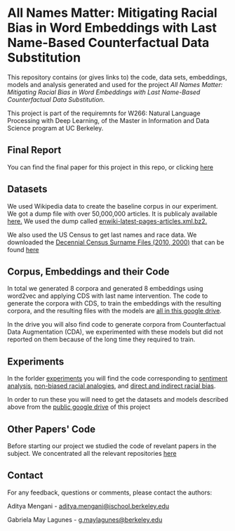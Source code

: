 # All Names Matter: Mitigating Racial Bias in Word Embeddings with Last Name-Based Counterfactual Data Substitution

This repository contains (or gives links to) the code, data sets, embeddings, models and analysis generated and used for the project <em>All Names Matter: Mitigating Racial Bias in Word Embeddings with Last Name-Based Counterfactual Data Substitution</em>.

This project is part of the requiremnts for W266: Natural Language Processing with Deep Learning, of the Master in Information and Data Science program at UC Berkeley. 

## Final Report
You can find the final paper for this project in this repo, or clicking [here](./W266_FinalProjectReport.pdf)

## Datasets
We used Wikipedia data to create the baseline corpus in our experiment. We got a dump file with over 50,000,000 articles. It is publicaly available [here.](https://dumps.wikimedia.org/enwiki/latest/) We used the dump called [enwiki-latest-pages-articles.xml.bz2.](https://dumps.wikimedia.org/enwiki/latest/)

We also used the US Census to get last names and race data. We downloaded the [Decennial Census Surname Files (2010, 2000)](https://www.census.gov/data/developers/data-sets/surnames.html) that can be found [here](https://www.census.gov/data/developers/data-sets/surnames.html)

## Corpus, Embeddings and their Code
In total we generated 8 corpora and generated 8 embeddings using word2vec and applying CDS with last name intervention. The code to generate the corpora with CDS, to train the embeddings with the resulting corpora, and the resulting files with the models are [all in this google drive](https://drive.google.com/drive/folders/1nOpc3ULXsW9aIwnMD4uZvD9Uot34RHdL?usp=sharing). 

In the drive you will also find code to generate corpora from Counterfactual Data Augmentation (CDA), we experimented with these models but did not reported on them because of the long time they required to train.

## Experiments
In the forlder [experiments](./experiments) you will find the code corresponding to [sentiment analysis](./experiments/sentiment_analysis_experiments/), [non-biased racial analogies](./experiments/non_biased_racial_analogies/), and [direct and indirect racial bias](./experiments/direct_indirect_bias/).

In order to run these you will need to get the datasets and models described above from the [public google drive](https://drive.google.com/drive/folders/1nOpc3ULXsW9aIwnMD4uZvD9Uot34RHdL?usp=sharing) of this project

## Other Papers' Code
Before starting our project we studied the code of revelant papers in the subject. We concentrated all the relevant repositories [here](https://github.com/aditya-mengani/reducing_gender_and_racial_bias)

## Contact
For any feedback, questions or comments, please contact the authors:

Aditya Mengani - aditya.mengani@ischool.berkeley.edu

Gabriela May Lagunes - g.maylagunes@berkeley.edu
